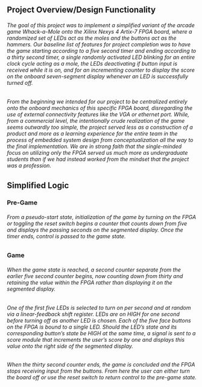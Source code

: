 ## Project Overview/Design Functionality

###### The goal of this project was to implement a simplified variant of the arcade game Whack-a-Mole onto the Xilinx Nexys 4 Artix-7 FPGA board, where a randomized set of LEDs act as the moles and the buttons act as the hammers. Our baseline list of features for project completion was to have the game starting according to a five second timer and ending according to a thirty second timer, a single randomly activated LED blinking for an entire clock cycle acting as a mole, the LEDs deactivating if button input is received while it is on, and for an incrementing counter to display the score on the onboard seven-segment display whenever an LED is successfully turned off. 

###### From the beginning we intended for our project to be centralized entirely onto the onboard mechanics of this specific FPGA board, disregarding the use of external connectivity features like the VGA or ethernet port. While, from a commercial level, the intentionally crude realization of the game seems outwardly too simple, the project served less as a construction of a product and more as a learning experience for the entire team in the process of embedded system design from conceptualization all the way to the final implementation. We are in strong faith that the single-minded focus on utilizing only the FPGA served us much more as undergraduate students than if we had instead worked from the mindset that the project was a profession.


## Simplified Logic

### Pre-Game
###### From a pseudo-start state, initialization of the game by turning on the FPGA or toggling the reset switch begins a counter that counts down from five and displays the passing seconds on the segmented display. Once the timer ends, control is passed to the game state.

### Game
###### When the game state is reached, a second counter separate from the earlier five second counter begins, now counting down from thirty and retaining the value within the FPGA rather than displaying it on the segmented display. 
###### One of the first five LEDs is selected to turn on per second and at random via a linear-feedback shift register. LEDs are on HIGH for one second before turning off as another LED is chosen. Each of the five face buttons on the FPGA is bound to a single LED. Should the LED’s state and its corresponding button’s state be HIGH at the same time, a signal is sent to a score module that increments the user’s score by one and displays this value onto the right side of the segmented display. 
###### When the thirty second counter ends, the game is concluded and the FPGA stops receiving input from the buttons. From here the user can either turn the board off or use the reset switch to return control to the pre-game state.
